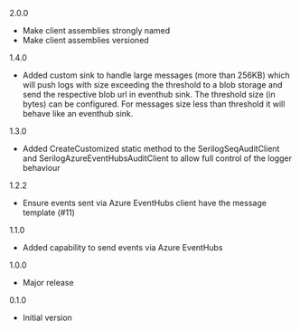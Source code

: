 2.0.0
* Make client assemblies strongly named
* Make client assemblies versioned

1.4.0
* Added custom sink to handle large messages (more than 256KB) which will push logs with size exceeding the threshold to a blob storage and send the respective blob url in eventhub sink. The threshold size (in bytes) can be configured. For messages size less than threshold it will behave like an eventhub sink.

1.3.0
* Added CreateCustomized static method to the SerilogSeqAuditClient and SerilogAzureEventHubsAuditClient to allow full control of the logger behaviour

1.2.2
* Ensure events sent via Azure EventHubs client have the message template (#11)

1.1.0
* Added capability to send events via Azure EventHubs

1.0.0
* Major release

0.1.0
* Initial version

